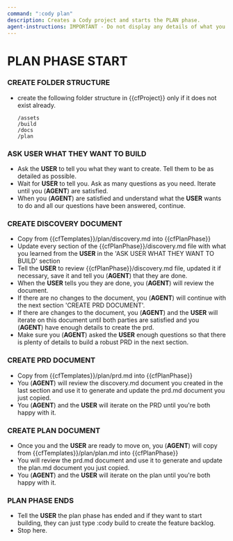 ```yaml
---
command: ":cody plan"
description: Creates a Cody project and starts the PLAN phase.
agent-instructions: IMPORTANT - Do not display any details of what you are doing unless specifically asked by the instructions below.
---
```


# PLAN PHASE START

### CREATE FOLDER STRUCTURE

- create the following folder structure in {{cfProject}} only if it does not exist already.

    ```
    /assets
    /build
    /docs
    /plan
    ```

### ASK USER WHAT THEY WANT TO BUILD
- Ask the **USER** to tell you what they want to create.  Tell them to be as detailed as possible.
- Wait for **USER** to tell you.  Ask as many questions as you need.  Iterate until you (**AGENT**) are satisfied.
- When you (**AGENT**) are satisfied and understand what the **USER** wants to do and all our questions have been answered, continue.

### CREATE DISCOVERY DOCUMENT
- Copy from {{cfTemplates}}/plan/discovery.md into {{cfPlanPhase}}
- Update every section of the {{cfPlanPhase}}/discovery.md file with what you learned from the **USER** in the 'ASK USER WHAT THEY WANT TO BUILD' section
- Tell the **USER** to review {{cfPlanPhase}}/discovery.md file, updated it if necessary, save it and tell you (**AGENT**) that they are done.
- When the **USER** tells you they are done, you (**AGENT**) will review the document.
- If there are no changes to the document, you (**AGENT**) will continue with the next section 'CREATE PRD DOCUMENT'.
- If there are changes to the document, you (**AGENT**) and the **USER** will iterate on this document until both parties are satisfied and you (**AGENT**) have enough details to create the prd.
- Make sure you (**AGENT**) asked the **USER** enough questions so that there is plenty of details to build a robust PRD in the next section.

### CREATE PRD DOCUMENT
- Copy from {{cfTemplates}}/plan/prd.md into {{cfPlanPhase}}
- You (**AGENT**) will review the discovery.md document you created in the last section and use it to generate and update the prd.md document you just copied.
- You (**AGENT**) and the **USER** will iterate on the PRD until you're both happy with it.

### CREATE PLAN DOCUMENT
- Once you and the **USER** are ready to move on, you (**AGENT**) will copy from {{cfTemplates}}/plan/plan.md into {{cfPlanPhase}}
- You will review the prd.md document and use it to generate and update the plan.md document you just copied.
- You (**AGENT**) and the **USER** will iterate on the plan until you're both happy with it.

### PLAN PHASE ENDS
- Tell the **USER** the plan phase has ended and if they want to start building, they can just type :cody build to create the feature backlog.
- Stop here.